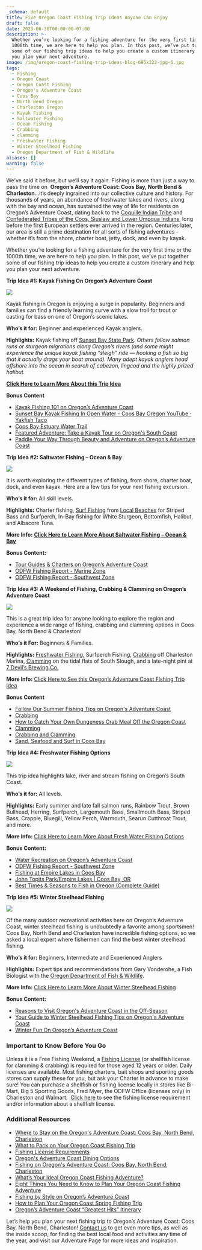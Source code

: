 ```yaml
---
_schema: default
title: Five Oregon Coast Fishing Trip Ideas Anyone Can Enjoy
draft: false
date: 2023-06-30T00:00:00-07:00
description: >-
  Whether you’re looking for a fishing adventure for the very first time or the
  1000th time, we are here to help you plan. In this post, we’ve put together
  some of our fishing trip ideas to help you create a custom itinerary and help
  you plan your next adventure.
image: /img/oregon-coast-fishing-trip-ideas-blog-695x322-jpg-6.jpg
tags:
  - Fishing
  - Oregon Coast
  - Oregon Coast Fishing
  - Oregon's Adventure Coast
  - Coos Bay
  - North Bend Oregon
  - Charleston Oregon
  - Kayak Fishing
  - Saltwater Fishing
  - Ocean Fishing
  - Crabbing
  - clamming
  - Freshwater Fishing
  - Winter Steelhead Fishing
  - Oregon Department of Fish & Wildlife
aliases: []
warning: false
---
```

We’ve said it before, but we’ll say it again. Fishing is more than just a way to pass the time on&nbsp; **Oregon’s Adventure Coast: Coos Bay, North Bend & Charleston**…it’s deeply ingrained into our collective culture and history. For thousands of years, an abundance of freshwater lakes and rivers, along with the bay and ocean, has sustained the way of life for residents on Oregon’s Adventure Coast, dating back to the [<u>Coquille Indian Tribe</u>](https://www.oregonsadventurecoast.com/tribal-heritage-coquilles/) and [<u>Confederated Tribes of the Coos, Siuslaw and Lower Umpqua Indians</u>](https://www.oregonsadventurecoast.com/tribal-heritage-confederated/), long before the first European settlers ever arrived in the region. Centuries later, our area is still a prime destination for all sorts of fishing adventures - whether it’s from the shore, charter boat, jetty, dock, and even by kayak.&nbsp;

Whether you’re looking for a fishing adventure for the very first time or the 1000th time, we are here to help you plan. In this post, we’ve put together some of our fishing trip ideas to help you create a custom itinerary and help you plan your next adventure.

**Trip Idea \#1: Kayak Fishing On Oregon’s Adventure Coast**

**![](/img/oregon-coast-fishing-trip-ideas-blog-695x322-jpg-2.jpg)**



Kayak fishing in Oregon is enjoying a surge in popularity. Beginners and families can find a friendly learning curve with a slow troll for trout or casting for bass on one of Oregon’s scenic lakes.

**Who’s it for:** Beginner and experienced Kayak anglers.

**Highlights:** Kayak fishing off [<u>Sunset Bay State Park</u>](https://oregonstateparks.org/index.cfm?do=parkPage.dsp_parkPage&amp;parkId=70). *Others follow salmon runs or sturgeon migrations along Oregon’s rivers (and some might experience the unique kayak fishing “sleigh” ride — hooking a fish so big that it actually drags your boat around). Many adept kayak anglers head offshore into the ocean in search of cabezon, lingcod and the highly prized halibut.*

[**<u>Click Here to Learn More About this Trip Idea</u>**](https://www.oregonsadventurecoast.com/tripideas/kayak-fishing-on-the-south-coast/)

**Bonus Content&nbsp;**

* [<u>Kayak Fishing 101 on Oregon’s Adventure Coast</u>](https://www.oregonsadventurecoast.com/blog/kayak-fishing-101-on-oregon-s-adventure-coast/)
* [<u>Sunset Bay Kayak Fishing In Open Water - Coos Bay Oregon YouTube · Yakfish Taco</u>](https://www.youtube.com/watch?v=-_LixaP4i2k)
* [<u>Coos Bay Estuary Water Trail</u>](https://www.oregon.gov/dsl/SS/documents/CoosBayEstuary_waterTrails_brochure.pdf)
* [<u>Featured Adventure: Take a Kayak Tour on Oregon's South Coast</u>](https://www.oregonsadventurecoast.com/blog/2018-05-18-featured-adventure-take-a-kayak-tour-on-oregons-south-coast/)
* [<u>Paddle Your Way Through Beauty and Adventure on Oregon’s Adventure Coast</u>](https://www.oregonsadventurecoast.com/blog/paddle-your-way-through-beauty-and-adventure-on-oregon-s-adventure-coast/)

**Trip Idea \#2: Saltwater Fishing – Ocean & Bay**

**![](/img/oregon-coast-fishing-trip-ideas-blog-695x322-jpg-5.jpg)**

It is worth exploring the different types of fishing, from shore, charter boat, dock, and even kayak. Here are a few tips for your next fishing excursion.

**Who’s it for:** All skill levels.&nbsp;

**Highlights:** Charter fishing, [<u>Surf Fishing</u>](https://myodfw.com/articles/how-fish-surfperch) from [<u>Local Beaches</u>](https://www.oregonsadventurecoast.com/undeveloped-beaches) for Striped Bass and Surfperch, In-Bay fishing for White Sturgeon, Bottomfish, Halibut, and Albacore Tuna.&nbsp;

**More Info:** [**<u>Click Here to Learn More About Saltwater Fishing – Ocean &amp; Bay</u>**](https://www.oregonsadventurecoast.com/tripideas/saltwater-fishing-ocean-bay/)

**Bonus Content:**

* [<u>Tour Guides &amp; Charters on Oregon’s Adventure Coast</u>](https://www.oregonsadventurecoast.com/tour-guides-and-charters/)&nbsp;
* [<u>ODFW Fishing Report - Marine Zone</u>](https://myodfw.com/recreation-report/fishing-report/marine-zone)
* [<u>ODFW Fishing Report - Southwest Zone</u>](https://myodfw.com/recreation-report/fishing-report/southwest-zone)

**Trip Idea \#3: A Weekend of Fishing, Crabbing & Clamming on Oregon’s Adventure Coast**

**![](/img/oregon-coast-fishing-trip-ideas-blog-695x322-jpg-4.jpg)**

This is a great trip idea for anyone looking to explore the region and experience a wide range of fishing, crabbing and clamming options in Coos Bay, North Bend & Charleston!

**Who’s it For:** Beginners & Families.&nbsp;

**Highlights:** [<u>Freshwater Fishing</u>](https://www.oregonsadventurecoast.com/tripideas/fresh-water-fishing-options-by-body-of-water/), Surfperch Fishing, [<u>Crabbing</u>](https://www.oregonsadventurecoast.com/crabbing-clamming) off Charleston Marina, [<u>Clamming</u>](https://www.oregonsadventurecoast.com/clamming) on the tidal flats of South Slough, and a late-night pint at [<u>7 Devil’s Brewing Co.</u>](https://www.7devilsbrewery.com/#/)&nbsp;

**More Info:** [<u>Click Here to See this Oregon’s Adventure Coast Fishing Trip Idea</u>](https://www.oregonsadventurecoast.com/tripideas/a-weekend-of-fishing-and-so-much-more-on-oregon-s-adventure-coast/)&nbsp;

**Bonus Content**

* [<u>Follow Our Summer Fishing Tips on Oregon's Adventure Coast</u>](https://www.oregonsadventurecoast.com/blog/follow-our-summer-fishing-tips-on-oregon-s-adventure-coast/)
* [<u>Crabbing</u>](https://www.oregonsadventurecoast.com/crabbing-clamming/)
* [<u>How to Catch Your Own Dungeness Crab Meal Off the Oregon Coast</u>](https://www.oregonsadventurecoast.com/blog/2018-02-02-how-to-catch-your-own-dungeness-crab-meal-off-the-oregon-coast/)
* [<u>Clamming</u>](https://www.oregonsadventurecoast.com/clamming/)
* [<u>Crabbing and Clamming</u>](https://www.oregonsadventurecoast.com/tripideas/crabbing-and-clamming/)
* [<u>Sand, Seafood and Surf in Coos Bay</u>](https://www.oregonsadventurecoast.com/tripideas/sand-seafood-and-surf-in-coos-bay/)

**Trip Idea \#4: Freshwater Fishing Options**

![](/img/oregon-coast-fishing-trip-ideas-blog-695x322-jpg-1.jpg)

This trip idea highlights lake, river and stream fishing on Oregon’s South Coast.

**Who’s it for:** All levels.&nbsp;

**Highlights:** Early summer and late fall salmon runs, Rainbow Trout, Brown Bullhead, Herring, Surfperch, Largemouth Bass, Smallmouth Bass, Striped Bass, Crappie, Bluegill, Yellow Perch, Warmouth, Searun Cutthroat Trout, and more.&nbsp;

**More Info:** [<u>Click Here to Learn More About Fresh Water Fishing Options</u>](https://www.oregonsadventurecoast.com/tripideas/fresh-water-fishing-options-by-body-of-water/)

**Bonus Content:&nbsp;**

* [<u>Water Recreation on Oregon’s Adventure Coast</u>](https://www.oregonsadventurecoast.com/water-recreation/)&nbsp;
* [<u>ODFW Fishing Report - Southwest Zone</u>](https://myodfw.com/recreation-report/fishing-report/southwest-zone)
* [<u>Fishing at Empire Lakes in Coos Bay</u>](https://www.bestfishinginamerica.com/or-empire-lakes-fishing-coos-bay-oregon.html)
* [<u>John Topits Park/Empire Lakes | Coos Bay, OR</u>](https://www.coosbayor.gov/community/city-parks/john-topits-park-empire-lakes)
* [<u>Best Times &amp; Seasons to Fish in Oregon (Complete Guide)</u>](https://freshwaterfishingadvice.com/best-times-seasons-oregon/)

**Trip Idea \#5: Winter Steelhead Fishing**

![](/img/oregon-coast-fishing-trip-ideas-blog-695x322-jpg-3.jpg)

Of the many outdoor recreational activities here on Oregon’s Adventure Coast, winter steelhead fishing is undoubtedly a favorite among sportsmen! Coos Bay, North Bend and Charleston have incredible fishing options, so we asked a local expert where fishermen can find the best winter steelhead fishing.

**Who’s it for:** Beginners, Intermediate and Experienced Anglers

**Highlights:** Expert tips and recommendations from Gary Vonderohe, a Fish Biologist with the [<u>Oregon Department of Fish &amp; Wildlife</u>](https://www.dfw.state.or.us/resources/fishing/).&nbsp;

**More Info:** [<u>Click Here to Learn More About Winter Steelhead Fishing</u>](https://www.oregonsadventurecoast.com/tripideas/winter-steelhead-fishing-trip-idea/)

**Bonus Content:**

* [<u>Reasons to Visit Oregon's Adventure Coast in the Off-Season</u>](https://www.oregonsadventurecoast.com/blog/reasons-to-visit-oregon-s-adventure-coast-in-the-off-season/)&nbsp;
* [<u>Your Guide to Winter Steelhead Fishing Tips on Oregon's Adventure Coast</u>](https://www.oregonsadventurecoast.com/blog/winter-steelhead-fishing-forecast-for-2019/)
* [<u>Winter Fun On Oregon’s Adventure Coast</u>](https://www.oregonsadventurecoast.com/tripideas/winter-fun-in-oregons-adventure-coast/)

### Important to Know Before You Go&nbsp;

Unless it is a Free Fishing Weekend, a [<u>Fishing License</u>](https://www.oregonsadventurecoast.com/fishing-license-requirements/) (or shellfish license for clamming & crabbing) is required for those aged 12 years or older. Daily licenses are available. Most fishing charters, bait shops and sporting goods stores can supply these for you, but ask your Charter in advance to make sure! You can purchase a shellfish or fishing license locally in stores like Bi-Mart, Big 5 Sporting Goods, Fred Myer, the ODFW Office (licenses only) in Charleston and Walmart.&nbsp; [<u>Click here</u>](https://myodfw.com/articles/how-buy-license-or-tag) to see the fishing license requirement and/or information about a shellfish license.

### Additional Resources&nbsp;

* [<u>Where to Stay on the Oregon's Adventure Coast: Coos Bay, North Bend, Charleston</u>](https://www.oregonsadventurecoast.com/lodging/)
* [<u>What to Pack on Your Oregon Coast Fishing Trip</u>](https://www.oregonsadventurecoast.com/blog/2017-03-30-what-to-pack-on-your-oregon-coast-fishing-trip/)
* [<u>Fishing License Requirements</u>](https://www.oregonsadventurecoast.com/fishing-license-requirements/)
* [<u>Oregon's Adventure Coast Dining Options</u>](https://www.oregonsadventurecoast.com/dining/)
* [<u>Fishing on Oregon's Adventure Coast: Coos Bay, North Bend, Charleston</u>](https://www.oregonsadventurecoast.com/fishing/)
* [<u>What’s Your Ideal Oregon Coast Fishing Adventure?</u>](https://www.oregonsadventurecoast.com/blog/what-s-your-ideal-oregon-coast-fishing-adventure/)
* [<u>Eight Things You Need to Know to Plan Your Oregon Coast Fishing Adventure</u>](https://www.oregonsadventurecoast.com/blog/eight-things-you-need-to-know-to-plan-your-oregon-coast-fishing-adventure/)
* [<u>Fishing by Style on Oregon’s Adventure Coast</u>](https://www.oregonsadventurecoast.com/fishing-by-style/)
* [<u>How to Plan Your Oregon Coast Spring Fishing Trip</u>](https://www.oregonsadventurecoast.com/blog/2017-03-21-how-to-plan-your-oregon-coast-spring-fishing-trip/)
* [<u>Oregon’s Adventure Coast “Greatest Hits” Itinerary</u>](https://www.oregonsadventurecoast.com/blog/oregon-s-adventure-coast-greatest-hits-itinerary/)

Let’s help you plan your next fishing trip to Oregon’s Adventure Coast: Coos Bay, North Bend, Charleston! [<u>Contact us</u>](https://www.oregonsadventurecoast.com/contact/) to get even more tips, as well as the inside scoop, for finding the best local food and activities any time of the year, and visit our Adventure Page for more ideas and inspiration.&nbsp;
